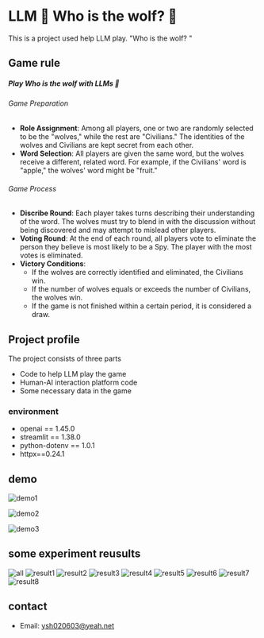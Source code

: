 # LLM 🤗 Who is the wolf? 🐺

This is a project used help LLM play. "Who is the wolf? "


## Game rule 
##### Play **Who is the wolf** with LLMs 🤖

###### Game Preparation
- **Role Assignment**: Among all players, one or two are randomly selected to be the "wolves," while the rest are "Civilians." The identities of the wolves and Civilians are kept secret from each other.
- **Word Selection**: All players are given the same word, but the wolves receive a different, related word. For example, if the Civilians' word is "apple," the wolves' word might be "fruit."

###### Game Process
- **Discribe Round**: Each player takes turns describing their understanding of the word. The wolves must try to blend in with the discussion without being discovered and may attempt to mislead other players.
- **Voting Round**: At the end of each round, all players vote to eliminate the person they believe is most likely to be a Spy. The player with the most votes is eliminated.
- **Victory Conditions**:
   - If the wolves are correctly identified and eliminated, the Civilians win.
   - If the number of wolves equals or exceeds the number of Civilians, the wolves win.
   - If the game is not finished within a certain period, it is considered a draw.


## Project profile

The project consists of three parts
- Code to help LLM play the game
- Human-AI interaction platform code
- Some necessary data in the game


### environment
- openai == 1.45.0 
- streamlit == 1.38.0 
- python-dotenv == 1.0.1
- httpx==0.24.1


## demo
![demo1](pic/demo1.png)

![demo2](pic/demo2.png)

![demo3](pic/demo3.png)


## some experiment reusults
![all](pic/all.png)
![result1](pic/5_tiao_1.png)
![result2](pic/4_tiao_1.png)
![result3](pic/5_tiao_2.png)
![result4](pic/4_tiao_2.png)
![result5](pic/5_zhe_1.png)
![result6](pic/4_zhe_1.png)
![result7](pic/5_zhe_2.png)
![result8](pic/4_zhe_2.png)

## contact
- Email: ysh020603@yeah.net
